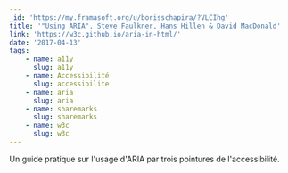 ```yaml
---
_id: 'https://my.framasoft.org/u/borisschapira/?VLCIhg'
title: '"Using ARIA", Steve Faulkner, Hans Hillen & David MacDonald'
link: 'https://w3c.github.io/aria-in-html/'
date: '2017-04-13'
tags:
    - name: a11y
      slug: a11y
    - name: Accessibilité
      slug: accessibilite
    - name: aria
      slug: aria
    - name: sharemarks
      slug: sharemarks
    - name: w3c
      slug: w3c
---
```


<div class="markdown"><p>Un guide pratique sur l'usage d'ARIA par trois pointures de l'accessibilité.
</p></div>
